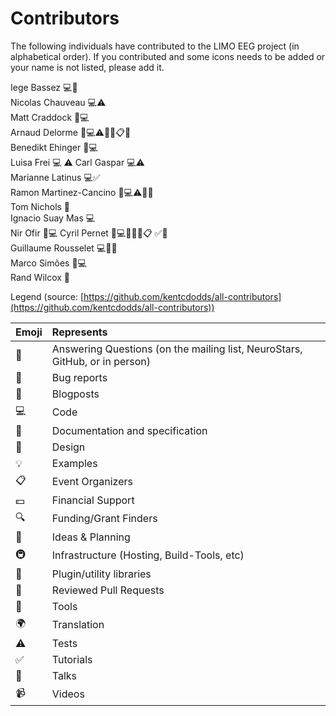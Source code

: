 # Contributors

The following individuals have contributed to the LIMO EEG project (in alphabetical order). If you contributed and
some icons needs to be added or your name is not listed, please add it.

Iege Bassez 💻🎨  
Nicolas Chauveau 💻⚠️  
Matt Craddock 🐛💻  
Arnaud Delorme 🐛💻⚠️🔌🎨📋📢  
Benedikt Ehinger 🐛💻  
Luisa Frei  💻 ⚠️ 
Carl Gaspar 💻⚠️  
Marianne Latinus 💻✅  
Ramon Martinez-Cancino 🐛💻⚠️🔌🎨  
Tom Nichols  🤔  
Ignacio Suay Mas 💻  
Nir Ofir 🐛💻
Cyril Pernet 💬💻📖🎨🤔📋 ✅📢  
Guillaume Rousselet 💻🎨📖  
Marco Simões 🐛💻  
Rand Wilcox  🤔  

Legend (source:
[https://github.com/kentcdodds/all-contributors](https://github.com/kentcdodds/all-contributors))

| Emoji | Represents                                                                  |
|:------|:----------------------------------------------------------------------------|
| 💬    | Answering Questions (on the mailing list, NeuroStars, GitHub, or in person) |
| 🐛    | Bug reports                                                                 |
| 📝    | Blogposts                                                                   |
| 💻    | Code                                                                        |
| 📖    | Documentation and specification                                             |
| 🎨    | Design                                                                      |
| 💡    | Examples                                                                    |
| 📋    | Event Organizers                                                            |
| 💵    | Financial Support                                                           |
| 🔍    | Funding/Grant Finders                                                       |
| 🤔    | Ideas & Planning                                                            |
| 🚇    | Infrastructure (Hosting, Build-Tools, etc)                                  |
| 🔌    | Plugin/utility libraries                                                    |
| 👀    | Reviewed Pull Requests                                                      |
| 🔧    | Tools                                                                       |
| 🌍    | Translation                                                                 |
| ⚠️    | Tests                                                                       |
| ✅    | Tutorials                                                                   |
| 📢    | Talks                                                                       |
| 📹    | Videos                                                                      |


